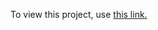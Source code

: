 To view this project, use [this link.](https://htmlpreview.github.io/?https://github.com/UnbannableGT/FCC_ReactiveWebProjects/blob/main/ConsoleCrashCourse/consoleCrashCourse.html)